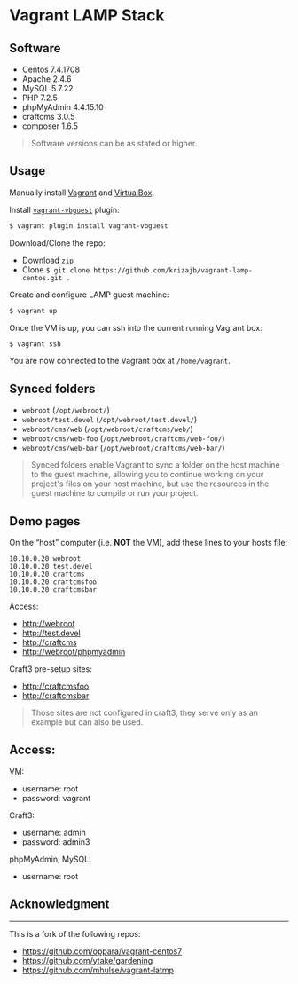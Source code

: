# Vagrant LAMP Stack

## Software
- Centos 7.4.1708
- Apache 2.4.6
- MySQL 5.7.22
- PHP 7.2.5
- phpMyAdmin 4.4.15.10 
- craftcms 3.0.5
- composer 1.6.5

> Software versions can be as stated or higher.

## Usage

Manually install [Vagrant](https://www.vagrantup.com) and [VirtualBox](https://www.virtualbox.org/wiki/Downloads).

Install [`vagrant-vbguest`](https://github.com/dotless-de/vagrant-vbguest) plugin:

```bash
$ vagrant plugin install vagrant-vbguest
```

Download/Clone the repo:
- Download [`zip`](../../archive/master.zip)
- Clone `$ git clone https://github.com/krizajb/vagrant-lamp-centos.git .`

Create and configure LAMP guest machine:
```bash
$ vagrant up
```

Once the VM is up, you can ssh into the current running Vagrant box:
```bash
$ vagrant ssh
```
You are now connected to the Vagrant box at `/home/vagrant`.

## Synced folders
- `webroot` (`/opt/webroot/`)
- `webroot/test.devel` (`/opt/webroot/test.devel/`)
- `webroot/cms/web` (`/opt/webroot/craftcms/web/`)
- `webroot/cms/web-foo` (`/opt/webroot/craftcms/web-foo/`)
- `webroot/cms/web-bar` (`/opt/webroot/craftcms/web-bar/`)


> Synced folders enable Vagrant to sync a folder on the host machine to the guest machine, allowing you to continue working on your project's files on your host machine, but use the resources in the guest machine to compile or run your project.

## Demo pages

On the “host” computer (i.e. **NOT** the VM), add these lines to your hosts file:

```text
10.10.0.20 webroot
10.10.0.20 test.devel
10.10.0.20 craftcms
10.10.0.20 craftcmsfoo
10.10.0.20 craftcmsbar
```
Access:
- <http://webroot>
- <http://test.devel>
- <http://craftcms>
- <http://webroot/phpmyadmin>

Craft3 pre-setup sites:
- <http://craftcmsfoo>
- <http://craftcmsbar>

> Those sites are not configured in craft3, they serve only as an example but can also be used.

## Access:
VM:
- username: root
- password: vagrant

Craft3:
- username: admin
- password: admin3

phpMyAdmin, MySQL:
- username: root

## Acknowledgment
---------------
This is a fork of the following repos:
- https://github.com/oppara/vagrant-centos7
- https://github.com/ytake/gardening
- https://github.com/mhulse/vagrant-latmp
